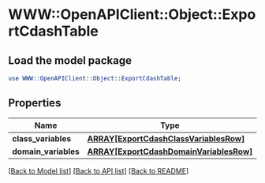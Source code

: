# WWW::OpenAPIClient::Object::ExportCdashTable

## Load the model package
```perl
use WWW::OpenAPIClient::Object::ExportCdashTable;
```

## Properties
Name | Type | Description | Notes
------------ | ------------- | ------------- | -------------
**class_variables** | [**ARRAY[ExportCdashClassVariablesRow]**](ExportCdashClassVariablesRow.md) |  | [optional] 
**domain_variables** | [**ARRAY[ExportCdashDomainVariablesRow]**](ExportCdashDomainVariablesRow.md) |  | [optional] 

[[Back to Model list]](../README.md#documentation-for-models) [[Back to API list]](../README.md#documentation-for-api-endpoints) [[Back to README]](../README.md)



